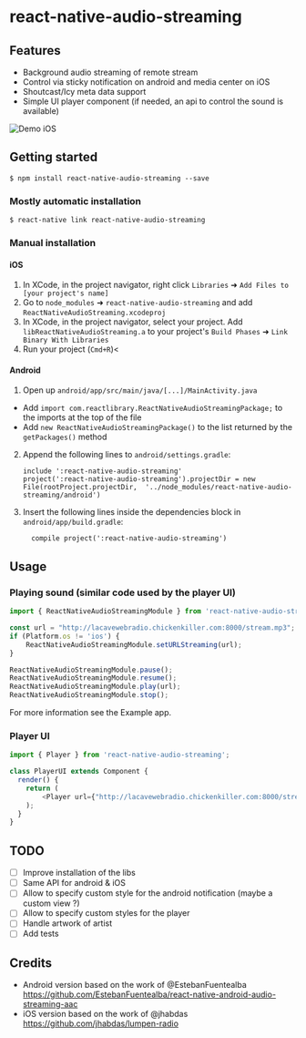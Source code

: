 
# react-native-audio-streaming

## Features

- Background audio streaming of remote stream
- Control via sticky notification on android and media center on iOS
- Shoutcast/Icy meta data support
- Simple UI player component (if needed, an api to control the sound is available)

![Demo iOS](https://raw.githubusercontent.com/tlenclos/react-native-audio-streaming/master/demo_ios.gif)

## Getting started

`$ npm install react-native-audio-streaming --save`

### Mostly automatic installation

`$ react-native link react-native-audio-streaming`

### Manual installation

#### iOS

1. In XCode, in the project navigator, right click `Libraries` ➜ `Add Files to [your project's name]`
2. Go to `node_modules` ➜ `react-native-audio-streaming` and add `ReactNativeAudioStreaming.xcodeproj`
3. In XCode, in the project navigator, select your project. Add `libReactNativeAudioStreaming.a` to your project's `Build Phases` ➜ `Link Binary With Libraries`
4. Run your project (`Cmd+R`)<

#### Android

1. Open up `android/app/src/main/java/[...]/MainActivity.java`
  - Add `import com.reactlibrary.ReactNativeAudioStreamingPackage;` to the imports at the top of the file
  - Add `new ReactNativeAudioStreamingPackage()` to the list returned by the `getPackages()` method
2. Append the following lines to `android/settings.gradle`:
  	```
  	include ':react-native-audio-streaming'
  	project(':react-native-audio-streaming').projectDir = new File(rootProject.projectDir, 	'../node_modules/react-native-audio-streaming/android')
  	```
3. Insert the following lines inside the dependencies block in `android/app/build.gradle`:
  	```
      compile project(':react-native-audio-streaming')
  	```


## Usage

### Playing sound (similar code used by the player UI)

```javascript
import { ReactNativeAudioStreamingModule } from 'react-native-audio-streaming';

const url = "http://lacavewebradio.chickenkiller.com:8000/stream.mp3";
if (Platform.os != 'ios') {
    ReactNativeAudioStreamingModule.setURLStreaming(url);
}

ReactNativeAudioStreamingModule.pause();
ReactNativeAudioStreamingModule.resume();
ReactNativeAudioStreamingModule.play(url);
ReactNativeAudioStreamingModule.stop();
```

For more information see the Example app.

### Player UI

```javascript
import { Player } from 'react-native-audio-streaming';

class PlayerUI extends Component {
  render() {
    return (
        <Player url={"http://lacavewebradio.chickenkiller.com:8000/stream.mp3"} />
    );
  }
}
```

## TODO

- [ ] Improve installation of the libs
- [ ] Same API for android & iOS
- [ ] Allow to specify custom style for the android notification (maybe a custom view ?)
- [ ] Allow to specify custom styles for the player
- [ ] Handle artwork of artist
- [ ] Add tests

## Credits

- Android version based on the work of @EstebanFuentealba https://github.com/EstebanFuentealba/react-native-android-audio-streaming-aac
- iOS version based on the work of @jhabdas https://github.com/jhabdas/lumpen-radio
